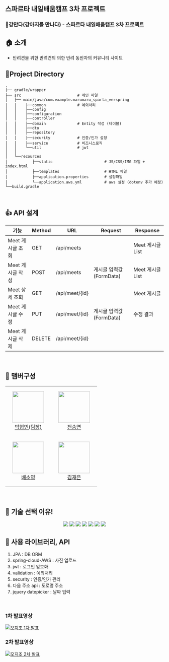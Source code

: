## 스파르타 내일배움캠프 3차 프로젝트
### 🐶강만다(강아지를 만나다) - 스파르타 내일배움캠프 3차 프로젝트

## 🏠 소개

+ 반려견을 위한 반려견의 의한 반려 동반자의 커뮤니티 사이트


## 🐶Project Directory

```
.
├── gradle/wrapper
├── src                         # 메인 파일
│   ├── main/java/com.example.marumaru_sparta_verspring
│   │    ├──common              # 예외처리
│   │    ├──config
│   │    ├──configuration
│   │    ├──controller
│   │    ├──domain              # Entity 작성 (테이블)
│   │    ├──dto
│   │    ├──repository
│   │    ├──security            # 인증/인가 설정
│   │    ├──service             # 비즈니스로직
│   │    └──util                # jwt
│   │
│   └──recources
│           ├──static                       # JS/CSS/IMG 파일 + index.html
│           ├──templates                    # HTML 파일
│           ├──application.properties       # 설정파일
│           └──application.aws.yml          # aws 설정 (dotenv 추가 예정)
└──build.gradle
```

<br/>

## 👍 API 설계

|기능         |Method|URL|Request|Response|
|---------------|------|-----------|---------|---------|
|Meet 게시글 조회 |GET|  /api/meets           |      | Meet 게시글 List |
|Meet 게시글 작성 |POST|  /api/meets          |게시글 입력값(FormData) | Meet 게시글 List |
|Meet 상세 조회  |GET|  /api/meet/{id}        |                      | Meet 게시글 |
|Meet 게시글 수정 |PUT|  /api/meet/{id}       | 게시글 입력값(FormData) | 수정 결과 |
|Meet 게시글 삭제 |DELETE|  /api/meet/{id}    |      |           |


<br/>


## 🧙 맴버구성

<table>
    <tr>
        <td align="center" width="130px" height="160px">
            <a href="https://github.com/thalals"><img height="100px" width="100px" src="https://avatars.githubusercontent.com/u/42319300?s=460&u=feb753590ea1a1d094b08573bb11f15e801e63cc&v=4" /></a>
          <br />
            <a href="https://github.com/thalals">박형민(팀장)</a>
      </td>
      <td align="center" width="130px" height="160px">
                  <a href="https://github.com/sendkite1"><img height="100px" width="100px" src="https://user-images.githubusercontent.com/42319300/135604950-2cf4e5fd-8cf4-4941-8a00-77e0cd982751.jpg" /></a>
                <br />
                  <a href="https://github.com/sendkite">전송연</a>
            </td>
  </tr>
  <tr>
        <td align="center" width="130px" height="160px">
            <a href="https://github.com/carina9231"><img height="100px" width="100px" src="https://user-images.githubusercontent.com/42319300/135605305-2b71e4a7-c01d-4349-a1d8-dc8132584d99.jpg" /></a>
          <br />
            <a href="https://github.com/carina9231">배소영</a>
      </td>
      <td align="center" width="130px" height="160px">
                  <a href="https://github.com/jenny0325"><img height="100px" width="100px" src="https://user-images.githubusercontent.com/42319300/135706447-06ba949f-ec19-462b-81c6-c5b297bbfc45.jpg" /></a>
                <br />
                  <a href="https://github.com/jenny0325">김재은</a>
            </td>
  </tr>

</table>

<br/>


## 📌 기술 선택 이유!


<p align='center'>
<img src="https://img.shields.io/badge/HTML5-E34F26?style=flat-square&logo=HTML5&logoColor=white"/></a>
<img src="https://img.shields.io/badge/CSS3-1572B6?style=flat-square&logo=CSS3&logoColor=white"/></a>
<img src="https://img.shields.io/badge/JavaScript-F7DF1E?style=flat-square&logo=JavaScript&logoColor=white"/></a>
<img src="https://img.shields.io/badge/JAVA-5483B1?style=flat-square&logo=JAVA&logoColor=white"/></a>
<img src="https://img.shields.io/badge/SPRING-232F3E?style=flat-square&logo=SPRING&logoColor=white"/></a>
<img src="https://img.shields.io/badge/Mysql-47A248?style=flat-square&logo=Mysql&logoColor=white"/></a>
<img src="https://img.shields.io/badge/Amazon AWS-BD8B13?style=flat-square&logo=Amazon%20AWS&logoColor=white"/></a>
</p>


## 📌 사용 라이브러리, API

1. JPA : DB ORM
2. spring-cloud-AWS : 사진 업로드
3. jwt : 로그인 암호화
4. validation : 예외처리
5. security : 인증/인가 관리
6. 다음 주소 api : 도로명 주소
7. jquery datepicker : 날짜 입력


<br/>



### 1차 발표영상
[![오지조 1차 발표](http://img.youtube.com/vi/4BzMYLfXwS0/0.jpg)](https://www.youtube.com/watch?v=4BzMYLfXwS0)

### 2차 발표영상
[![오지조 2차 발표](http://img.youtube.com/vi/aSasz08EP7U/0.jpg)](https://www.youtube.com/watch?v=aSasz08EP7U)

